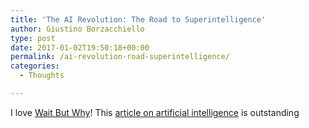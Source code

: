 ```yaml
---
title: 'The AI Revolution: The Road to Superintelligence'
author: Giustino Borzacchiello
type: post
date: 2017-01-02T19:50:18+00:00
permalink: /ai-revolution-road-superintelligence/
categories:
  - Thoughts

---
```

I love [Wait But Why][1]! This [article on artificial intelligence][2] is outstanding

 [1]: http://waitbutwhy.com/
 [2]: http://waitbutwhy.com/2015/01/artificial-intelligence-revolution-1.html